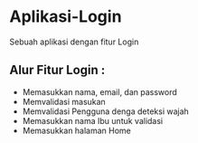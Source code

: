 # Aplikasi-Login
Sebuah aplikasi dengan fitur Login

## Alur Fitur Login : 
* Memasukkan nama, email, dan password
* Memvalidasi masukan 
* Memvalidasi Pengguna denga deteksi wajah
* Memasukkan nama Ibu untuk validasi
* Memasukkan halaman Home
